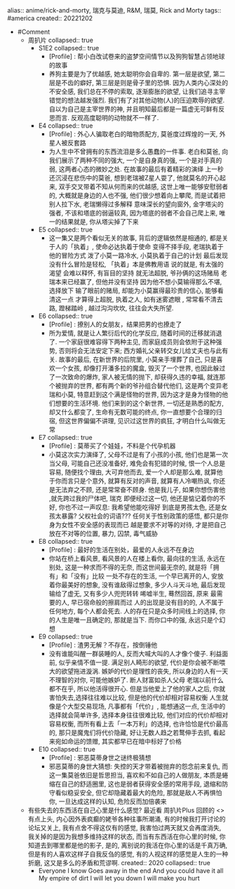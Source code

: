 alias:: anime/rick-and-morty, 瑞克与莫迪, R&M, 瑞莫, Rick and Morty
tags:: #america
created:: 20221202

- #Comment
  - 周扒片
    collapsed:: true
    - S1E2
      collapsed:: true
      - [Profile] :  帮小白改试卷来的盗梦空间情节以及狗狗智慧占领地球的故事
      - 养狗主要是为了优越感, 她太聪明你会自卑的.
        第一层是欲望, 第二层是不齿的癖好, 第三层是则是骨子里的恐惧.  因为人类内心深处的不安全感, 我们总在不停的索取, 逐渐膨胀的欲望, 让我们追寻主宰错觉的想法越发强烈. 我们有了对其他动物(人)的压迫欺辱的欲望.  自以为自己是主宰世界的神, 并且明知最后都是一篇虚无可鲜有反思而言. 反观高度聪明的动物就不一样了.
    - E4
      collapsed:: true
      - [Profile] : 外心人骗取老白的暗物质配方, 莫爸度过辉煌的一天, 外星人被反套路
      - 为人生中不曾拥有的东西流泪是多么愚蠢的一件事.
        老白和莫爸, 向我们展示了两种不同的强大, 一个是自身真的强, 一个是对手真的弱, 这两者心态的微妙之处. 在故事的最后有着精彩的演绎
        上一秒还沉浸在悲伤中的莫爸, 想到老瑞被Z星人耍了, 他就莫名的开心起来, 双手交叉带着不知从何而来的优越感, 这世上唯一能够安慰弱者的, 大概就是身边的人也不强, 他们很少想着向上攀爬, 而是试着把别人拉下水, 老瑞懒得过多解释 意味深长的望向窗外, 金字塔尖的强者, 不该和塔底的弱逼较真, 因为塔底的弱者不会自己爬上来, 唯一的结果就是, 你从塔尖掉了下来
    - E5
      collapsed:: true
      - 这一集又是两个看似无关的故事, 背后的逻辑依然是相通的, 都是关于人的「执着」, 使命必达执着于使命 变得不择手段, 老瑞执着于他的冒险方式 泼了小莫一路冷水, 小莫执着于自己的计划 最后发现没有什么冒险是轻松, 「执着」本是佛教用语 说的就是, 有太强的渴望 会难以释怀, 有盲目的坚持 就无法超脱, 爷孙俩的这场赌局 老瑞本来已经赢了, 但他并没有坚持 因为他不想小莫输得那么不堪, 选择放下 输了眼前的赌局, 却能为小莫赢得最珍贵的信心, 能够看清这一点 才算得上超脱, 执着之人, 如有迷雾遮眼 , 常常看不清去路, 蹬梯踏岭 , 越过沟沟坎坎, 往往会大失所望.
    - E6
      collapsed:: true
      - [Profile] : 撩别人的女朋友，结果把男的也撩走了
      - 所为爱情, 就是让人繁衍后代的化学反应, 随着时间的迁移就消退了.
        一个家庭很难容得下两种主见, 而家庭成员则会依附于这种强势, 否则将会无法安定下来; 西方婚礼父亲转交女儿给丈夫也与此有关.
        故事的最后, 在新世界的后院里, 小莫亲手埋葬了自己, 只是喜欢一个女孩, 却像打开潘多拉的魔盒, 毁灭了一个世界, 也因此躲过了一次致命的爆炸, 家人被无情的抛下, 却获得久违的幸福, 就连那个被抛弃的世界, 都有两个新的爷孙组合替代他们, 这是两个变异老瑞和小莫, 特意赶到这个满是怪物的世界, 因为这才是身为怪物的他们想要的生活环境. 他们来到的这个新世界, 一切还是熟悉的配方, 却又什么都变了, 生命有无数可能的终点, 你一直想要个合理的归宿, 但这世界偏偏不讲理, 见识过这世界的疯狂, 才明白什么叫做无常
    - E7
      collapsed:: true
      - [Profile] : 莫蒂买了个娃娃，不料是个代孕机器
      - 小莫这次实力演绎了, 父母不过是有了小孩的小孩, 他们也是第一次当父母, 可能自己还没准备好, 难免会有犯错的时候, 恨一个人总是容易, 随便找个理由, 大可弃他而去, 爱一个人却是那么难, 就算他于你而言只是个意外, 就算有反对的声音, 就算有人冷嘲热讽, 你还是无法弃之不顾, 还是常常奋不顾身.
        他是我儿子, 如果你想伤害他 ,就先跨过我的尸体吧, 瑞克
        即便经过这一切, 他还是惦记着你的不好, 你也不过一声叹息:
        我希望他能吃得好
        到底是男孩太色, 还是女孩太暴露?
        父权社会的词语???
        任何关于性别政策的感悟, 都只是你身为女性不安全感的表现而已
        越是要求不对等的对待, 才是把自己放在不对等的位置,
        暴力, 囚禁, 毒气威胁
    - E8
      collapsed:: true
      - [Profile] : 最好的生活在别处，最爱的人永远不在身边
      - 你站在桥上看风景, 看风景的人在楼上看你, 最向往的生活, 永远在别处, 这是一种求而不得的无奈, 而这世间最无奈的, 就是将「拥有」和「没有」比较
        一处不存在的生活, 一个早已离开的人, 安放着你最美好的想象, 没有谁敌得过想象, 多少人斗天斗地, 最后发现输给了虚无, 又有多少人兜兜转转 唏嘘半生, 蓦然回首, 原来 最需要的人, 早已宿命般的擦肩而过
        人的出现是没有目的的, 人不属于任何地方, 每个人都会死去. 人的存在只是众多时间线上的选择, 你的人生是唯一且确定的, 那就是当下.
        而你口中的强, 永远只是个幻想
    - E9
      collapsed:: true
      - [Profile] : 渣男无解？不存在，按倒锤他
      - 没有谁能叫醒一群装睡的人, 反而大喊大叫的人才像个傻子.
        利益面前, 似乎亲情不值一提.
        满足别人畸形的欲望, 代价是你会被不断喂大的欲望拖进漩涡.
        嫉妒的代价是理性的丧失, 所以身边的人有一天不理智的对你, 可能他嫉妒了.
        断人财富如杀人父母
        老瑞以前什么都不在乎, 所以他活得很开心. 但是当他爱上了他的家人之后,  你就害怕失去,选择往往难以比较, 但是他的代价却相对容易权衡
        人生就像是个大型交易现场, 凡事都有「代价」, 能想通这一点, 生活中的选择就会简单许多, 选择本身往往很难比较, 他们对应的代价却相对容易权衡, 而所有看上去「一本万利」的选择, 也许恰恰是代价最高的, 那只是魔鬼们将代价隐藏, 好让无数人趋之若鹜伸手去抓, 看起来宛如命运的馈赠, 其实都早已在暗中标好了价格
    - E10
      collapsed:: true
      - [Profile] : 邪恶莫蒂身世之谜终极猜想
      - 邪恶莫蒂的身世大猜想: 失控的天才带着被抛弃的怨念前来复仇, 而这一集莫爸依旧是哲思担当, 喜欢和不如自己的人做朋友, 本质是蜷缩在自己的舒适圈里, 这也是弱者获得安全感的常用手段, 退缩和防守看似稳妥安全, 但它却隐藏着最大的危险, 那就是敌人不再惧怕你, 一旦达成这样的认知, 危险反而加倍袭来
  - 有些失去的东西活在自己心里是什么感觉? 最近看 周扒片Plus 回顾的 <> 有点上头, 内心因外表疯癫的姥爷各种往事所潮涌,  有的时候我打开讨论的论坛又关上,  我有点舍不得这仅有的感觉,  我害怕过两天就又会再度消失,  我关掉的是因为我想多维持这样的状态,  而当有东西活在你心里的时候,  你知道去到哪里都是他的影子,  是的,  离别说的我活在你心里的话是千真万确,  但是有的人喜欢这样子自我反刍的感觉,  有的人视这样的感觉是人生的一种折磨,  这又是多么的矛盾和荒谬啊.
    created:: 2020
    collapsed:: true
    - Everyone I know
      Goes away in the end
      And you could have it all
      My empire of dirt
      I will let you down
      I will make you hurt